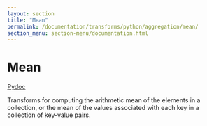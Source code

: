 ```yaml
---
layout: section
title: "Mean"
permalink: /documentation/transforms/python/aggregation/mean/
section_menu: section-menu/documentation.html
---
```

<!--
Licensed under the Apache License, Version 2.0 (the "License");
you may not use this file except in compliance with the License.
You may obtain a copy of the License at

http://www.apache.org/licenses/LICENSE-2.0

Unless required by applicable law or agreed to in writing, software
distributed under the License is distributed on an "AS IS" BASIS,
WITHOUT WARRANTIES OR CONDITIONS OF ANY KIND, either express or implied.
See the License for the specific language governing permissions and
limitations under the License.
-->

# Mean
[Pydoc](https://beam.apache.org/releases/pydoc/current/apache_beam.transforms.combiners.html?highlight=mean#apache_beam.transforms.combiners.Mean)

Transforms for computing the arithmetic mean of the elements in a collection,
or the mean of the values associated with each key in a collection of
key-value pairs.